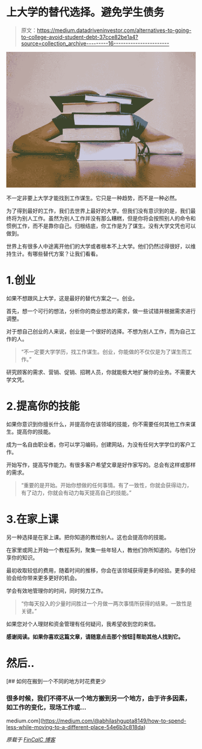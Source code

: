 # 上大学的替代选择。避免学生债务

> 原文：<https://medium.datadriveninvestor.com/alternatives-to-going-to-college-avoid-student-debt-37cce82be1a4?source=collection_archive---------16----------------------->

![](img/9d2b8bf9409e2baaef749fec9a7fa16e.png)

不一定非要上大学才能找到工作谋生。它只是一种趋势，而不是一种必然。

为了得到最好的工作，我们去世界上最好的大学。但我们没有意识到的是，我们最终将为别人工作。虽然为别人工作并没有那么糟糕，但是你将会按照别人的命令和惯例工作，而不是靠你自己。归根结底，你工作是为了谋生。没有大学文凭也可以做到。

世界上有很多人中途离开他们的大学或者根本不上大学。他们仍然过得很好，以维持生计。有哪些替代方案？让我们看看。

# 1.创业

如果不想跟风上大学，这是最好的替代方案之一。创业。

首先，想一个可行的想法，分析你的商业想法的需求，做一些试错并根据需求进行调整。

对于想自己创业的人来说，创业是一个很好的选择。不想为别人工作，而为自己工作的人。

> “不一定要大学学历，找工作谋生。创业，你能做的不仅仅是为了谋生而工作。”

研究顾客的需求、营销、促销、招聘人员，你就能极大地扩展你的业务。不需要大学文凭。

# 2.提高你的技能

如果你意识到你擅长什么，并提高你在该领域的技能，你不需要任何其他工作来谋生。提高你的技能。

成为一名自由职业者。你可以学习编码，创建网站，为没有任何大学学位的客户工作。

开始写作，提高写作能力。有很多客户希望文章是好作家写的。总会有这样或那样的需求。

> “重要的是开始。开始你想做的任何事情。有了一致性，你就会获得动力，有了动力，你就会有动力每天提高自己的技能。”

# 3.在家上课

另一种选择是在家上课。把你知道的教给别人。这也会提高你的技能。

在家里或网上开始一个教程系列，聚集一些年轻人，教他们你所知道的。与他们分享你的知识。

最初收取较低的费用，随着时间的推移，你会在该领域获得更多的经验。更多的经验会给你带来更多更好的机会。

学会有效地管理你的时间，同时努力工作。

> “你每天投入的少量时间胜过一个月做一两次事情所获得的结果。一致性是关键。”

如果您对个人理财和资金管理有任何疑问，我希望收到您的来信。

**感谢阅读。如果你喜欢这篇文章，请随意点击那个按钮👏帮助其他人找到它。**

# 然后..

[](https://medium.com/@abhilashgupta8149/how-to-spend-less-while-moving-to-a-different-place-54e6b3c818da) [## 如何在搬到一个不同的地方时花费更少

### 很多时候，我们不得不从一个地方搬到另一个地方，由于许多因素，如工作的变化，现场工作或…

medium.com](https://medium.com/@abhilashgupta8149/how-to-spend-less-while-moving-to-a-different-place-54e6b3c818da) 

*原载于* [*FinCalC 博客*](https://fincalc-blog.blogspot.com/2018/10/alternatives-to-going-to-college-fincalc.html)